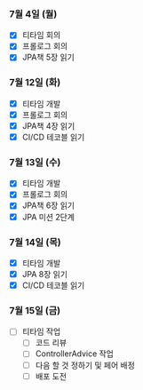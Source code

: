 ### 7월 4일 (월)
- [x] 티타임 회의
- [x] 프롤로그 회의 
- [x] JPA책 5장 읽기

### 7월 12일 (화)
- [x] 티타임 개발
- [x] 프롤로그 회의
- [x] JPA책 4장 읽기
- [x] CI/CD 테코블 읽기

### 7월 13일 (수)
- [x] 티타임 개발
- [x] 프롤로그 회의
- [x] JPA책 6장 읽기
- [x] JPA 미션 2단계

### 7월 14일 (목)
- [x] 티타임 개발
- [x] JPA 8장 읽기 
- [x] CI/CD 테코블 읽기 

### 7월 15일 (금)
- [ ] 티타임 작업 
    - [ ]  코드 리뷰
    - [ ]  ControllerAdvice 작업
    - [ ]  다음 할 것 정하기 및 페어 배정
    - [ ]  배포 도전

